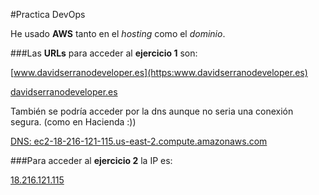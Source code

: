 #Practica DevOps

He usado **AWS** tanto en el *hosting* como el *dominio*.

###Las **URLs** para acceder al **ejercicio 1** son: 

[www.davidserranodeveloper.es](https:www.davidserranodeveloper.es)

[davidserranodeveloper.es](https:davidserranodeveloper.es)

También se podría acceder por la dns aunque no seria una conexión segura. (como en Hacienda :))

[DNS: ec2-18-216-121-115.us-east-2.compute.amazonaws.com](http://ec2-18-216-121-115.us-east-2.compute.amazonaws.com)


###Para acceder al **ejercicio 2** la IP es:

[18.216.121.115](http://18.216.121.115/)